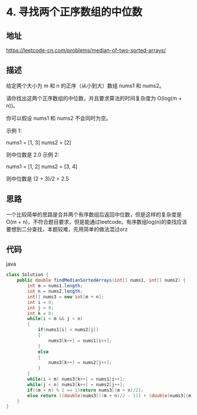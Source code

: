 # 4. 寻找两个正序数组的中位数

## 地址

https://leetcode-cn.com/problems/median-of-two-sorted-arrays/

## 描述

给定两个大小为 m 和 n 的正序（从小到大）数组 nums1 和 nums2。

请你找出这两个正序数组的中位数，并且要求算法的时间复杂度为 O(log(m + n))。

你可以假设 nums1 和 nums2 不会同时为空。

 

示例 1:

nums1 = [1, 3]
nums2 = [2]

则中位数是 2.0
示例 2:

nums1 = [1, 2]
nums2 = [3, 4]

则中位数是 (2 + 3)/2 = 2.5

## 思路

一个比较简单的思路是合并两个有序数组后返回中位数，但是这样的复杂度是O(m + n)，不符合题目要求，但是能通过leetcode。有序数组log(n)的查找应该要想到二分查找，本题较难，先用简单的做法混过orz

## 代码

java

```java
class Solution {
    public double findMedianSortedArrays(int[] nums1, int[] nums2) {
        int m = nums1.length;
        int n = nums2.length;
        int[] nums3 = new int[m + n];
        int i = 0;
        int j = 0;
        int k = 0;
        while(i < m && j < n)
        {
            if(nums1[i] < nums2[j])
            {
                nums3[k++] = nums1[i++];
            }
            else
            {
                nums3[k++] = nums2[j++];
            }
        }
        while(i < m) nums3[k++] = nums1[i++];
        while(j < n) nums3[k++] = nums2[j++];
        if((m + n) % 2 == 1)return nums3[(m + n)/2];
        else return ((double)nums3[((m + n)/2 - 1)] + (double)nums3[(m + n)/2])/2;
    }
}
```